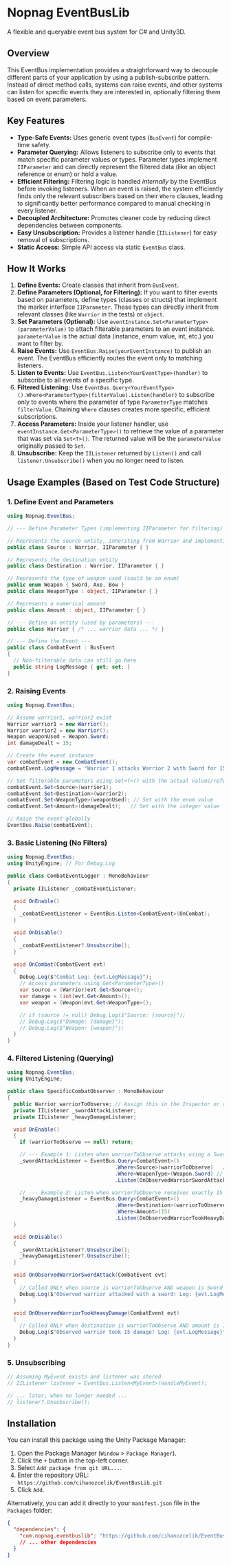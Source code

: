 # Nopnag EventBusLib

A flexible and queryable event bus system for C# and Unity3D.

## Overview

This EventBus implementation provides a straightforward way to decouple different parts of your application by using a publish-subscribe pattern. Instead of direct method calls, systems can raise events, and other systems can listen for specific events they are interested in, optionally filtering them based on event parameters.

## Key Features

*   **Type-Safe Events:** Uses generic event types (`BusEvent`) for compile-time safety.
*   **Parameter Querying:** Allows listeners to subscribe only to events that match specific parameter values or types. Parameter types implement `IIParameter` and can directly represent the filtered data (like an object reference or enum) or hold a value.
*   **Efficient Filtering:** Filtering logic is handled *internally* by the EventBus before invoking listeners. When an event is raised, the system efficiently finds only the relevant subscribers based on their `Where` clauses, leading to significantly better performance compared to manual checking in every listener.
*   **Decoupled Architecture:** Promotes cleaner code by reducing direct dependencies between components.
*   **Easy Unsubscription:** Provides a listener handle (`IIListener`) for easy removal of subscriptions.
*   **Static Access:** Simple API access via static `EventBus` class.

## How It Works

1.  **Define Events:** Create classes that inherit from `BusEvent`.
2.  **Define Parameters (Optional, for Filtering):** If you want to filter events based on parameters, define types (classes or structs) that implement the marker interface `IIParameter`. These types can directly inherit from relevant classes (like `Warrior` in the tests) or `object`.
3.  **Set Parameters (Optional):** Use `eventInstance.Set<ParameterType>(parameterValue)` to attach filterable parameters to an event instance. `parameterValue` is the actual data (instance, enum value, int, etc.) you want to filter by.
4.  **Raise Events:** Use `EventBus.Raise(yourEventInstance)` to publish an event. The EventBus efficiently routes the event only to matching listeners.
5.  **Listen to Events:** Use `EventBus.Listen<YourEventType>(handler)` to subscribe to all events of a specific type.
6.  **Filtered Listening:** Use `EventBus.Query<YourEventType>().Where<ParameterType>(filterValue).Listen(handler)` to subscribe only to events where the parameter of type `ParameterType` matches `filterValue`. Chaining `Where` clauses creates more specific, efficient subscriptions.
7.  **Access Parameters:** Inside your listener handler, use `eventInstance.Get<ParameterType>()` to retrieve the value of a parameter that was set via `Set<T>()`. The returned value will be the `parameterValue` originally passed to `Set`.
8.  **Unsubscribe:** Keep the `IIListener` returned by `Listen()` and call `listener.Unsubscribe()` when you no longer need to listen.

## Usage Examples (Based on Test Code Structure)

### 1. Define Event and Parameters

```csharp
using Nopnag.EventBus;

// --- Define Parameter Types (implementing IIParameter for filtering) ---

// Represents the source entity, inheriting from Warrior and implementing IIParameter
public class Source : Warrior, IIParameter { }

// Represents the destination entity
public class Destination : Warrior, IIParameter { }

// Represents the type of weapon used (could be an enum)
public enum Weapon { Sword, Axe, Bow }
public class WeaponType : object, IIParameter { }

// Represents a numerical amount
public class Amount : object, IIParameter { }

// --- Define an entity (used by parameters) ---
public class Warrior { /* ... warrior data ... */ }

// --- Define the Event --- 
public class CombatEvent : BusEvent
{
  // Non-filterable data can still go here
  public string LogMessage { get; set; }
}
```

### 2. Raising Events

```csharp
using Nopnag.EventBus;

// Assume warrior1, warrior2 exist
Warrior warrior1 = new Warrior();
Warrior warrior2 = new Warrior();
Weapon weaponUsed = Weapon.Sword;
int damageDealt = 15;

// Create the event instance
var combatEvent = new CombatEvent();
combatEvent.LogMessage = "Warrior 1 attacks Warrior 2 with Sword for 15 damage.";

// Set filterable parameters using Set<T>() with the actual values/references
combatEvent.Set<Source>(warrior1);
combatEvent.Set<Destination>(warrior2);
combatEvent.Set<WeaponType>(weaponUsed); // Set with the enum value
combatEvent.Set<Amount>(damageDealt);   // Set with the integer value

// Raise the event globally
EventBus.Raise(combatEvent);
```

### 3. Basic Listening (No Filters)

```csharp
using Nopnag.EventBus;
using UnityEngine; // For Debug.Log

public class CombatEventLogger : MonoBehaviour
{
  private IIListener _combatEventListener;

  void OnEnable()
  {
    _combatEventListener = EventBus.Listen<CombatEvent>(OnCombat);
  }

  void OnDisable()
  {
    _combatEventListener?.Unsubscribe();
  }

  void OnCombat(CombatEvent evt)
  {
    Debug.Log($"Combat Log: {evt.LogMessage}");
    // Access parameters using Get<ParameterType>()
    var source = (Warrior)evt.Get<Source>();
    var damage = (int)evt.Get<Amount>();
    var weapon = (Weapon)evt.Get<WeaponType>();

    // if (source != null) Debug.Log($"Source: {source}");
    // Debug.Log($"Damage: {damage}");
    // Debug.Log($"Weapon: {weapon}");
  }
}
```

### 4. Filtered Listening (Querying)

```csharp
using Nopnag.EventBus;
using UnityEngine;

public class SpecificCombatObserver : MonoBehaviour
{
  public Warrior warriorToObserve; // Assign this in the Inspector or code
  private IIListener _swordAttackListener;
  private IIListener _heavyDamageListener;

  void OnEnable()
  {
    if (warriorToObserve == null) return;

    // --- Example 1: Listen when warriorToObserve attacks using a Sword ---
    _swordAttackListener = EventBus.Query<CombatEvent>()
                                   .Where<Source>(warriorToObserve)   // Filter by source instance
                                   .Where<WeaponType>(Weapon.Sword) // Filter by weapon enum value
                                   .Listen(OnObservedWarriorSwordAttack);

    // --- Example 2: Listen when warriorToObserve receives exactly 15 damage ---
    _heavyDamageListener = EventBus.Query<CombatEvent>()
                                   .Where<Destination>(warriorToObserve) // Filter by destination instance
                                   .Where<Amount>(15)                 // Filter by amount value
                                   .Listen(OnObservedWarriorTookHeavyDamage);
  }

  void OnDisable()
  {
    _swordAttackListener?.Unsubscribe();
    _heavyDamageListener?.Unsubscribe();
  }

  void OnObservedWarriorSwordAttack(CombatEvent evt)
  {
    // Called ONLY when source is warriorToObserve AND weapon is Sword
    Debug.Log($"Observed warrior attacked with a sword! Log: {evt.LogMessage}");
  }

  void OnObservedWarriorTookHeavyDamage(CombatEvent evt)
  {
    // Called ONLY when destination is warriorToObserve AND amount is 15
    Debug.Log($"Observed warrior took 15 damage! Log: {evt.LogMessage}");
  }
}
```

### 5. Unsubscribing

```csharp
// Assuming MyEvent exists and listener was stored
// IIListener listener = EventBus.Listen<MyEvent>(HandleMyEvent);

// ... later, when no longer needed ...
// listener?.Unsubscribe();
```

## Installation

You can install this package using the Unity Package Manager:

1.  Open the Package Manager (`Window` > `Package Manager`).
2.  Click the `+` button in the top-left corner.
3.  Select `Add package from git URL...`.
4.  Enter the repository URL: `https://github.com/cihanozcelik/EventBusLib.git`
5.  Click `Add`.

Alternatively, you can add it directly to your `manifest.json` file in the `Packages` folder:
```json
{
  "dependencies": {
    "com.nopnag.eventbuslib": "https://github.com/cihanozcelik/EventBusLib.git",
    // ... other dependencies
  }
}
```